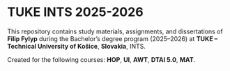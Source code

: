 # TUKE INTS 2025-2026
This repository contains study materials, assignments, and dissertations
of __Filip Fylyp__ during the Bachelor’s degree program (2025–2026)
at __TUKE – Technical University of Košice__, __Slovakia__, INTS.

Created for the following courses: __HOP__, __UI__, __AWT__, __DTAI 5.0__, __MAT__.
